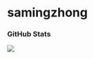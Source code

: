 # samingzhong

### GitHub Stats
<img src="https://github-readme-stats.vercel.app/api?username=cyanzhong&hide_title=true&show_icons=true&icon_color=007aff&text_color=333&bg_color=fff" />

